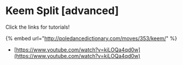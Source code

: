 # Keem Split \[advanced]

Click the links for tutorials!

{% embed url="http://poledancedictionary.com/moves/353/keem/" %}

* [https://www.youtube.com/watch?v=kiLOQa4qd0w](https://www.youtube.com/watch?v=kiLOQa4qd0w)
